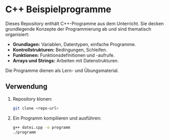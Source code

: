 # C++ Beispielprogramme  

Dieses Repository enthält C++-Programme aus dem Unterricht. Sie decken grundlegende Konzepte der Programmierung ab und sind thematisch organisiert:  

- **Grundlagen:** Variablen, Datentypen, einfache Programme.  
- **Kontrollstrukturen:** Bedingungen, Schleifen.  
- **Funktionen:** Funktionsdefinitionen und -aufrufe.  
- **Arrays und Strings:** Arbeiten mit Datenstrukturen.  

Die Programme dienen als Lern- und Übungsmaterial.  

## Verwendung  

1. Repository klonen:  
   ```bash  
   git clone <repo-url>  
   ```  
2. Ein Programm kompilieren und ausführen:  
   ```bash  
   g++ datei.cpp -o programm  
   ./programm  
   ```  
